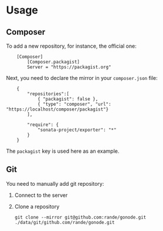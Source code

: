 Usage
=====

Composer
--------

To add a new repository, for instance, the official one:

        [Composer]
            [Composer.packagist]
            Server = "https://packagist.org"

Next, you need to declare the mirror in your ``composer.json`` file:

        {
            "repositories":[
                { "packagist": false },
                { "type": "composer", "url": "https://localhost/composer/packagist"}
            ],
        
            "require": {
                "sonata-project/exporter": "*"
            }
        }

The ``packagist`` key is used here as an example.

Git
---

You need to manually add git repository:

 1. Connect to the server
 2. Clone a repository
        
        git clone --mirror git@github.com:rande/gonode.git ./data/git/github.com/rande/gonode.git